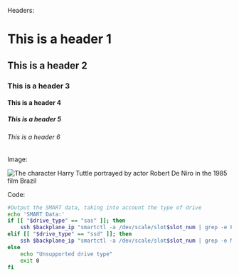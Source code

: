 Headers:
# This is a header 1
## This is a header 2
### This is a header 3
#### This is a header 4
##### This is a header 5
###### This is a header 6

Image:

![The character Harry Tuttle portrayed by actor Robert De Niro in the 1985 film Brazil](https://github.com/wsearcySC/skills-communicate-using-markdown/assets/119954632/8a94c909-615c-49b2-818e-5daebcb6a03a)

Code:
``` bash
#Output the SMART data, taking into account the type of drive
echo 'SMART Data:'
if [[ "$drive_type" == "sas" ]]; then
    ssh $backplane_ip "smartctl -a /dev/scale/slot$slot_num | grep -e Product -e Capacity -e Serial -e Current -e hours"
elif [[ "$drive_type" == "ssd" ]]; then
    ssh $backplane_ip "smartctl -a /dev/scale/slot$slot_num | grep -e Model -e Capacity -e Serial -e Cels -e Hours"
else
    echo "Unsupported drive type"
    exit 0
fi
```
